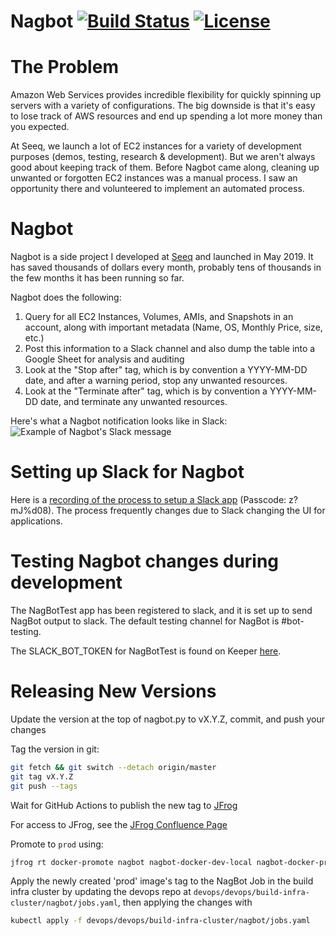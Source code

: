 Nagbot [![Build Status](https://img.shields.io/circleci/build/github/srosenthal/nagbot)](https://circleci.com/gh/srosenthal/nagbot) [![License](https://img.shields.io/github/license/srosenthal/nagbot)](https://github.com/srosenthal/nagbot/blob/master/LICENSE)
=========

# The Problem
Amazon Web Services provides incredible flexibility for quickly spinning up servers with a variety of configurations. The big downside is that it's easy to lose track of AWS resources and end up spending a lot more money than you expected.

At Seeq, we launch a lot of EC2 instances for a variety of development purposes (demos, testing, research & development). But we aren't always good about keeping track of them. Before Nagbot came along, cleaning up unwanted or forgotten EC2 instances was a manual process. I saw an opportunity there and volunteered to implement an automated process.


# Nagbot
Nagbot is a side project I developed at [Seeq](https://seeq.com) and launched in May 2019. It has saved thousands of dollars every month, probably tens of thousands in the few months it has been running so far.

Nagbot does the following:
1. Query for all EC2 Instances, Volumes, AMIs, and Snapshots in an account, along 
   with important metadata (Name, OS, Monthly Price, size, etc.)
2. Post this information to a Slack channel and also dump the table into a Google Sheet for analysis and auditing
3. Look at the "Stop after" tag, which is by convention a YYYY-MM-DD date, and after a warning period, stop any 
   unwanted resources.
4. Look at the "Terminate after" tag, which is by convention a YYYY-MM-DD date, and terminate any unwanted resources.

Here's what a Nagbot notification looks like in Slack:
![Example of Nagbot's Slack message](https://github.com/srosenthal/nagbot/blob/master/nagbot-slack.png "Example of Nagbot's Slack message")

# Setting up Slack for Nagbot

Here is a [recording of the process to setup a Slack app](https://seeq.zoom.us/rec/share/qgmqAvz_2eV3SYiNJO4mLrQlH94eGXSs89BDSl28Epl-Bjey9_DgvBLnkF3W2dOf.Zd12Sq-G5QbsOPrt) (Passcode: z?mJ%d08). The process frequently changes due to Slack changing the UI for applications.

# Testing Nagbot changes during development

The NagBotTest app has been registered to slack, and it is set up to send NagBot output to slack. The default 
testing channel for NagBot is #bot-testing. 

The SLACK_BOT_TOKEN for NagBotTest is found on Keeper [here](https://keepersecurity.com/vault/#detail/AUj3FYXz44uON4CVQSTKMQ).

# Releasing New Versions

Update the version at the top of nagbot.py to vX.Y.Z, commit, and push your changes

Tag the version in git:

```sh
git fetch && git switch --detach origin/master
git tag vX.Y.Z
git push --tags
```

Wait for GitHub Actions to publish the new tag to [JFrog](https://seeq.jfrog.io/ui/packages/docker:%2F%2Fnagbot)

For access to JFrog, see the [JFrog Confluence Page](https://seeq.atlassian.net/wiki/spaces/SQ/pages/2266562701/JFrog)

Promote to `prod` using:

```sh
jfrog rt docker-promote nagbot nagbot-docker-dev-local nagbot-docker-prod-local --copy=true --source-tag=vX.Y.Z
```

Apply the newly created 'prod' image's tag to the NagBot Job in the build infra cluster by updating the devops repo at
`devops/devops/build-infra-cluster/nagbot/jobs.yaml`, then applying the changes with 
```sh
kubectl apply -f devops/devops/build-infra-cluster/nagbot/jobs.yaml
```